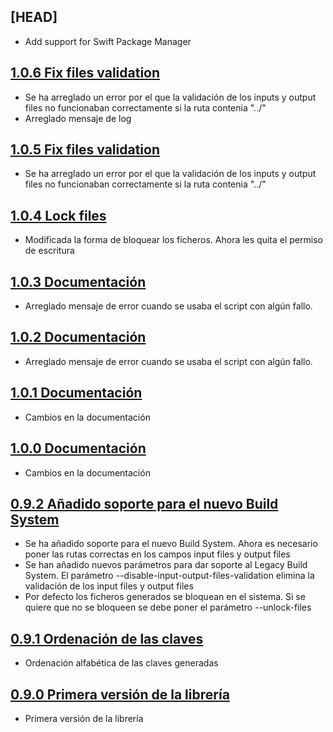 ## [HEAD]

- Add support for Swift Package Manager

## [1.0.6 Fix files validation](https://github.com/SDOSLabs/SDOSL10n/tree/v1.0.6)

- Se ha arreglado un error por el que la validación de los inputs y output files no funcionaban correctamente si la ruta contenia "../"
- Arreglado mensaje de log

## [1.0.5 Fix files validation](https://github.com/SDOSLabs/SDOSL10n/tree/v1.0.5)

- Se ha arreglado un error por el que la validación de los inputs y output files no funcionaban correctamente si la ruta contenia "../"

## [1.0.4 Lock files](https://github.com/SDOSLabs/SDOSL10n/tree/v1.0.4)

- Modificada la forma de bloquear los ficheros. Ahora les quita el permiso de escritura

## [1.0.3 Documentación](https://github.com/SDOSLabs/SDOSL10n/tree/v1.0.3)

- Arreglado mensaje de error cuando se usaba el script con algún fallo.

## [1.0.2 Documentación](https://github.com/SDOSLabs/SDOSL10n/tree/v1.0.2)

- Arreglado mensaje de error cuando se usaba el script con algún fallo.

## [1.0.1 Documentación](https://github.com/SDOSLabs/SDOSL10n/tree/v1.0.1)

- Cambios en la documentación

## [1.0.0 Documentación](https://github.com/SDOSLabs/SDOSL10n/tree/v1.0.0)

- Cambios en la documentación

## [0.9.2 Añadido soporte para el nuevo Build System](https://github.com/SDOSLabs/SDOSL10n/tree/v0.9.2)

- Se ha añadido soporte para el nuevo Build System. Ahora es necesario poner las rutas correctas en los campos input files y output files
- Se han añadido nuevos parámetros para dar soporte al Legacy Build System. El parámetro --disable-input-output-files-validation elimina la validación de los input files y output files
- Por defecto los ficheros generados se bloquean en el sistema. Si se quiere que no se bloqueen se debe poner el parámetro --unlock-files

## [0.9.1 Ordenación de las claves](https://github.com/SDOSLabs/SDOSL10n/tree/v0.9.1)

- Ordenación alfabética de las claves generadas

## [0.9.0 Primera versión de la librería](https://github.com/SDOSLabs/SDOSL10n/tree/v0.9.0)

- Primera versión de la librería
